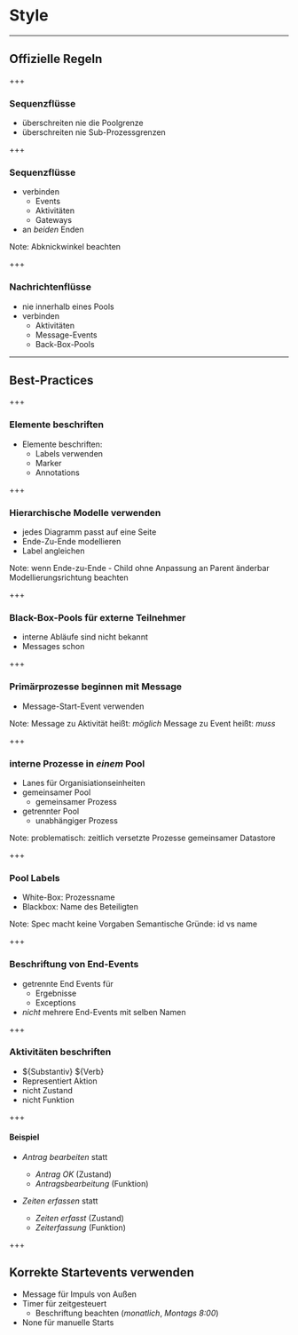 # Style
----
## Offizielle Regeln
+++
### Sequenzflüsse

* überschreiten nie die Poolgrenze
* überschreiten nie Sub-Prozessgrenzen

+++
### Sequenzflüsse

* verbinden
	* Events
	* Aktivitäten
	* Gateways
* an _beiden_ Enden

Note:
Abknickwinkel beachten

+++
### Nachrichtenflüsse

* nie innerhalb eines Pools
* verbinden
	* Aktivitäten
	* Message-Events
	* Back-Box-Pools

----
## Best-Practices

+++
### Elemente beschriften

* Elemente beschriften:
	* Labels verwenden
	* Marker
	* Annotations

+++
### Hierarchische Modelle verwenden

* jedes Diagramm passt auf eine Seite
* Ende-Zu-Ende modellieren
* Label angleichen

Note:
wenn Ende-zu-Ende - Child ohne Anpassung an Parent änderbar
Modellierungsrichtung beachten

+++
### Black-Box-Pools für externe Teilnehmer

* interne Abläufe sind nicht bekannt
* Messages schon

+++
### Primärprozesse beginnen mit Message

* Message-Start-Event verwenden

Note:
Message zu Aktivität heißt: _möglich_
Message zu Event heißt: _muss_

+++
### interne Prozesse in *einem* Pool

* Lanes für Organisiationseinheiten
* gemeinsamer Pool
	* gemeinsamer Prozess
* getrennter Pool
	* unabhängiger Prozess

Note:
problematisch: zeitlich versetzte Prozesse
gemeinsamer Datastore

+++
### Pool Labels

* White-Box: Prozessname
* Blackbox: Name des Beteiligten

Note:
Spec macht keine Vorgaben
Semantische Gründe: id vs name

+++
### Beschriftung von End-Events

* getrennte End Events für
	* Ergebnisse
	* Exceptions
* _nicht_ mehrere End-Events mit selben Namen

+++
### Aktivitäten beschriften

* ${Substantiv} ${Verb}
* Representiert Aktion
* nicht Zustand
* nicht Funktion

+++
#### Beispiel

* _Antrag bearbeiten_ statt
	* _Antrag OK_ (Zustand)
	* _Antragsbearbeitung_ (Funktion)

* _Zeiten erfassen_ statt
	* _Zeiten erfasst_ (Zustand)
	* _Zeiterfassung_ (Funktion)

+++
## Korrekte Startevents verwenden

* Message für Impuls von Außen
* Timer für zeitgesteuert
	* Beschriftung beachten (_monatlich_, _Montags 8:00_)
* None für manuelle Starts
